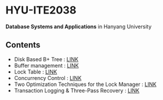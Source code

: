 
<h1>HYU-ITE2038</h1>
<strong>Database Systems and Applications</strong> in Hanyang University

<h2>Contents</h2>

<ul>
  <li>Disk Based B+ Tree : <a href = "https://github.com/Son-Byeongjae/DBMS-project/wiki/project2-:-Disk-Based-B--Tree" >LINK</a></li> 
  <li>Buffer management : <a href = "https://github.com/Son-Byeongjae/DBMS-project/wiki/project3-:-Buffer-Manager" >LINK</a></li>
  <li>Lock Table : <a href = "https://github.com/Son-Byeongjae/DBMS-project/wiki/project4-:-Lock-Table" >LINK</a></li>
  <li>Concurrency Control : <a href = "https://github.com/Son-Byeongjae/DBMS-project/wiki/project5-milestone1-:-Concurrency-Control-Lock-Manager" >LINK</a></li>
  <li>Two Optimization Techniques for the Lock Manager : <a href = "https://github.com/Son-Byeongjae/DBMS-project/wiki/project5-milestone2-:-Two-Optimization-Techniques-for-the-Lock-Manager" >LINK</a></li>
  <li>Transaction Logging & Three-Pass Recovery : <a href = "https://github.com/Son-Byeongjae/DBMS-project/wiki/Project6-:-Transaction-Logging-&-Three-Pass-Recovery" >LINK</a></li>
